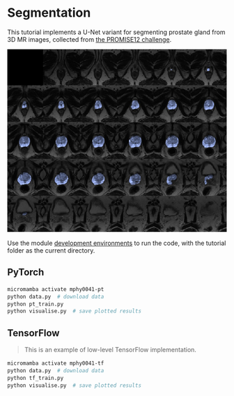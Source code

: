 # Segmentation

This tutorial implements a U-Net variant for segmenting prostate gland from 3D MR images, collected from [the PROMISE12 challenge](https://promise12.grand-challenge.org/).  

<img src="../../docs/media/segmentation.jpg" alt="alt text"/>

Use the module [development environments](../../docs/env.md) to run the code, with the tutorial folder as the current directory.

## PyTorch
```bash
micromamba activate mphy0041-pt  
python data.py  # download data
python pt_train.py
python visualise.py  # save plotted results  
```

## TensorFlow
>This is an example of low-level TensorFlow implementation.
```bash
micromamba activate mphy0041-tf 
python data.py  # download data
python tf_train.py
python visualise.py  # save plotted results  
```
